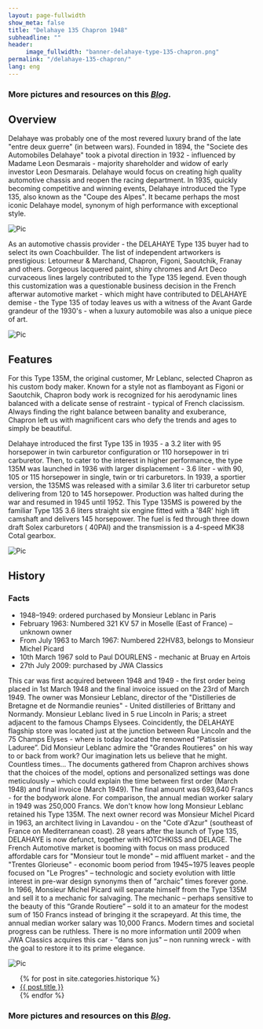 ```yaml
---
layout: page-fullwidth
show_meta: false
title: "Delahaye 135 Chapron 1948"
subheadline: ""
header:
     image_fullwidth: "banner-delahaye-type-135-chapron.png"
permalink: "/delahaye-135-chapron/"
lang: eng
---
```


### More pictures and resources on this [*Blog*](https://delahaye135m801025.blogspot.com/).

## Overview

Delahaye was probably one of the most revered luxury brand of the late "entre deux guerre" (in between wars). Founded in 1894, the "Societe des Automobiles Delahaye" took a pivotal direction in 1932 - influenced by Madame Leon Desmarais - majority shareholder and widow of early investor Leon Desmarais. Delahaye would focus on creating high quality automotive chassis and reopen the racing department. In 1935, quickly becoming competitive and winning events, Delahaye introduced the Type 135, also known as the "Coupe des Alpes". It became perhaps the most iconic Delahaye model, synonym of high performance with exceptional style.

![Pic](/images/p-delahaye-135-chapron/delahaye-type-135-chapron-1.jpg)

As an automotive chassis provider - the DELAHAYE Type 135 buyer had to select its own Coachbuilder. The list of independent artworkers is prestigious: Letourneur & Marchand, Chapron, Figoni, Saoutchik, Franay and others. Gorgeous lacquered paint, shiny chromes and Art Deco curvaceous lines largely contributed to the Type 135 legend. Even though this customization was a questionable business decision in the French afterwar automotive market - which might have contributed to DELAHAYE demise - the Type 135 of today leaves us with a witness of the Avant Garde grandeur of the 1930's - when a luxury automobile was also a unique piece of art.

![Pic](/images/p-delahaye-135-chapron/delahaye-type-135-chapron-2.jpg)

## Features
For this Type 135M, the original customer, Mr Leblanc, selected Chapron as his custom body maker. Known for a style not as flamboyant as Figoni or Saoutchik, Chapron body work is recognized for his aerodynamic lines balanced with a delicate sense of restraint - typical of French clacissism. Always finding the right balance between banality and exuberance, Chapron left us with magnificent cars who defy the trends and ages to simply be beautiful.

Delahaye introduced the first Type 135 in 1935 - a 3.2 liter with 95 horsepower in twin carburetor configuration or 110 horsepower in tri carburetor. Then, to cater to the interest in higher performance, the type 135M was launched in 1936 with larger displacement - 3.6 liter - with 90, 105 or 115 horsepower in single, twin or tri carburetors.
In 1939, a sportier version, the 135MS was released with a similar 3.6 liter tri carburetor setup delivering from 120 to 145 horsepower. Production was halted during the war and resumed in 1945 until 1952.  This Type 135MS is powered by the familiar Type 135 3.6 liters straight six engine fitted with a '84R'  high lift camshaft and delivers 145 horsepower. The fuel is fed through three down draft Solex carburetors ( 40PAI) and the transmission is a 4-speed MK38 Cotal gearbox.

![Pic](/images/p-delahaye-135-chapron/delahaye-type-135-chapron-4.jpg)

## History
### Facts
- 1948–1949: ordered purchased by Monsieur Leblanc in Paris
- February 1963: Numbered 321 KV 57 in Moselle (East of France) – unknown owner
- From July 1963 to March 1967: Numbered 22HV83, belongs to Monsieur Michel Picard
- 10th March 1967 sold to Paul DOURLENS - mechanic at Bruay en Artois
- 27th July 2009: purchased by JWA Classics

This car was first acquired between 1948 and 1949 - the first order being placed in 1st March 1948 and the final invoice issued on the 23rd of March 1949. The owner was Monsieur Leblanc, director of the "Distilleries de Bretagne et de Normandie reunies" - United distilleries of Brittany and Normandy.
Monsieur Leblanc lived in 5 rue Lincoln in Paris; a street adjacent to the famous Champs Elysees. Coincidently, the DELAHAYE flagship store was located just at the junction between Rue Lincoln and the 75 Champs Elyses - where is today located the renowned “Patissier Laduree”. Did Monsieur Leblanc admire the "Grandes Routieres" on his way to or back from work? Our imagination lets us believe that he might. Countless times…
The documents gathered from Chapron archives shows that the choices of the model, options and personalized settings was done meticulously – which could explain the time between first order (March 1948) and final invoice (March 1949). The final amount was 693,640 Francs - for the bodywork alone. For comparison, the annual median worker salary in 1949 was 250,000 Francs.
We don't know how long Monsieur Leblanc retained his Type 135M. The next owner record was Monsieur Michel Picard in 1963, an architect living in Lavandou - on the "Cote d'Azur" (southeast of France on Mediterranean coast). 28 years after the launch of Type 135, DELAHAYE is now defunct, together with HOTCHKISS and DELAGE. The French Automotive market is booming with focus on mass produced affordable cars for "Monsieur tout le monde" – mid affluent market - and the "Trentes Glorieuse" - economic boom period from 1945~1975 leaves people focused on "Le Progres" – technologic and society evolution with little interest in pre-war design synonyms then of “archaic” times forever gone.
In 1966, Monsieur Michel Picard will separate himself from the Type 135M and sell it to a mechanic for salvaging. The mechanic – perhaps sensitive to the beauty of this “Grande Routiere” – sold it to an amateur for the modest sum of 150 Francs instead of bringing it the scrapeyard. At this time, the annual median worker salary was 10,000 Francs. Modern times and societal progress can be ruthless.
There is no more information until 2009 when JWA Classics acquires this car - "dans son jus" – non running wreck - with the goal to restore it to its prime elegance.

![Pic](/images/p-delahaye-135-chapron/delahaye-type-135-chapron-3.jpg)

<ul>
    {% for post in site.categories.historique %}
    <li><a href="{{ site.url }}{{ site.baseurl }}{{ post.url }}">{{ post.title }}</a></li>
    {% endfor %}
</ul>

### More pictures and resources on this [*Blog*](https://delahaye135m801025.blogspot.com/).
